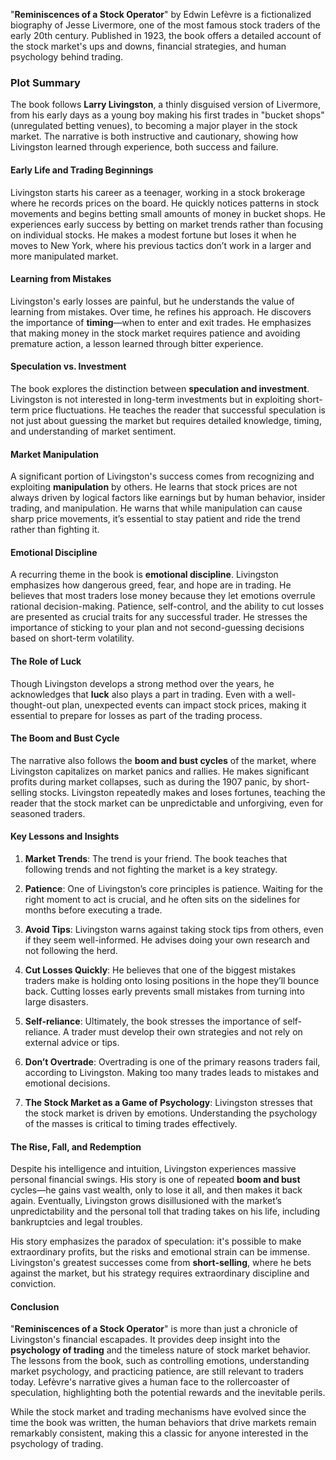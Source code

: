 "**Reminiscences of a Stock Operator**" by Edwin Lefèvre is a fictionalized biography of Jesse Livermore, one of the most famous stock traders of the early 20th century. Published in 1923, the book offers a detailed account of the stock market's ups and downs, financial strategies, and human psychology behind trading.

### Plot Summary

The book follows **Larry Livingston**, a thinly disguised version of Livermore, from his early days as a young boy making his first trades in "bucket shops" (unregulated betting venues), to becoming a major player in the stock market. The narrative is both instructive and cautionary, showing how Livingston learned through experience, both success and failure.

#### Early Life and Trading Beginnings
Livingston starts his career as a teenager, working in a stock brokerage where he records prices on the board. He quickly notices patterns in stock movements and begins betting small amounts of money in bucket shops. He experiences early success by betting on market trends rather than focusing on individual stocks. He makes a modest fortune but loses it when he moves to New York, where his previous tactics don’t work in a larger and more manipulated market.

#### Learning from Mistakes
Livingston's early losses are painful, but he understands the value of learning from mistakes. Over time, he refines his approach. He discovers the importance of **timing**—when to enter and exit trades. He emphasizes that making money in the stock market requires patience and avoiding premature action, a lesson learned through bitter experience.

#### Speculation vs. Investment
The book explores the distinction between **speculation and investment**. Livingston is not interested in long-term investments but in exploiting short-term price fluctuations. He teaches the reader that successful speculation is not just about guessing the market but requires detailed knowledge, timing, and understanding of market sentiment.

#### Market Manipulation
A significant portion of Livingston's success comes from recognizing and exploiting **manipulation** by others. He learns that stock prices are not always driven by logical factors like earnings but by human behavior, insider trading, and manipulation. He warns that while manipulation can cause sharp price movements, it’s essential to stay patient and ride the trend rather than fighting it.

#### Emotional Discipline
A recurring theme in the book is **emotional discipline**. Livingston emphasizes how dangerous greed, fear, and hope are in trading. He believes that most traders lose money because they let emotions overrule rational decision-making. Patience, self-control, and the ability to cut losses are presented as crucial traits for any successful trader. He stresses the importance of sticking to your plan and not second-guessing decisions based on short-term volatility.

#### The Role of Luck
Though Livingston develops a strong method over the years, he acknowledges that **luck** also plays a part in trading. Even with a well-thought-out plan, unexpected events can impact stock prices, making it essential to prepare for losses as part of the trading process.

#### The Boom and Bust Cycle
The narrative also follows the **boom and bust cycles** of the market, where Livingston capitalizes on market panics and rallies. He makes significant profits during market collapses, such as during the 1907 panic, by short-selling stocks. Livingston repeatedly makes and loses fortunes, teaching the reader that the stock market can be unpredictable and unforgiving, even for seasoned traders.

#### Key Lessons and Insights
1. **Market Trends**: The trend is your friend. The book teaches that following trends and not fighting the market is a key strategy.
   
2. **Patience**: One of Livingston’s core principles is patience. Waiting for the right moment to act is crucial, and he often sits on the sidelines for months before executing a trade.

3. **Avoid Tips**: Livingston warns against taking stock tips from others, even if they seem well-informed. He advises doing your own research and not following the herd.

4. **Cut Losses Quickly**: He believes that one of the biggest mistakes traders make is holding onto losing positions in the hope they’ll bounce back. Cutting losses early prevents small mistakes from turning into large disasters.

5. **Self-reliance**: Ultimately, the book stresses the importance of self-reliance. A trader must develop their own strategies and not rely on external advice or tips.

6. **Don’t Overtrade**: Overtrading is one of the primary reasons traders fail, according to Livingston. Making too many trades leads to mistakes and emotional decisions.

7. **The Stock Market as a Game of Psychology**: Livingston stresses that the stock market is driven by emotions. Understanding the psychology of the masses is critical to timing trades effectively.

#### The Rise, Fall, and Redemption
Despite his intelligence and intuition, Livingston experiences massive personal financial swings. His story is one of repeated **boom and bust** cycles—he gains vast wealth, only to lose it all, and then makes it back again. Eventually, Livingston grows disillusioned with the market’s unpredictability and the personal toll that trading takes on his life, including bankruptcies and legal troubles.

His story emphasizes the paradox of speculation: it's possible to make extraordinary profits, but the risks and emotional strain can be immense. Livingston's greatest successes come from **short-selling**, where he bets against the market, but his strategy requires extraordinary discipline and conviction.

#### Conclusion

"**Reminiscences of a Stock Operator**" is more than just a chronicle of Livingston's financial escapades. It provides deep insight into the **psychology of trading** and the timeless nature of stock market behavior. The lessons from the book, such as controlling emotions, understanding market psychology, and practicing patience, are still relevant to traders today. Lefèvre's narrative gives a human face to the rollercoaster of speculation, highlighting both the potential rewards and the inevitable perils.

While the stock market and trading mechanisms have evolved since the time the book was written, the human behaviors that drive markets remain remarkably consistent, making this a classic for anyone interested in the psychology of trading.